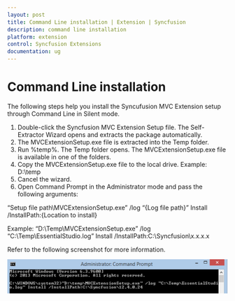 ```yaml
---
layout: post
title: Command Line installation | Extension | Syncfusion
description: command line installation
platform: extension
control: Syncfusion Extensions
documentation: ug
---
```


# Command Line installation

The following steps help you install the Syncufusion MVC Extension setup through Command Line in Silent mode.

1. Double-click the Syncfusion MVC Extension Setup file. The Self-Extractor Wizard opens and extracts the package automatically.
2. The MVCExtensionSetup.exe file is extracted into the Temp folder.
3. Run %temp%. The Temp folder opens. The MVCExtensionSetup.exe file is available in one of the folders.
4. Copy the MVCExtensionSetup.exe file to the local drive. Example: D:\temp
5. Cancel the wizard.
6. Open Command Prompt in the Administrator mode and pass the following arguments:

“Setup file path\MVCExtensionSetup.exe” /log “{Log file path}” Install /InstallPath:{Location to install}

Example: “D:\Temp\MVCExtensionSetup.exe” /log “C:\Temp\EssentialStudio.log” Install /InstallPath:C:\Syncfusion\x.x.x.x

Refer to the following screenshot for more information.



![](Command-Line-installation_images/Command-Line-installation_img1.png)


